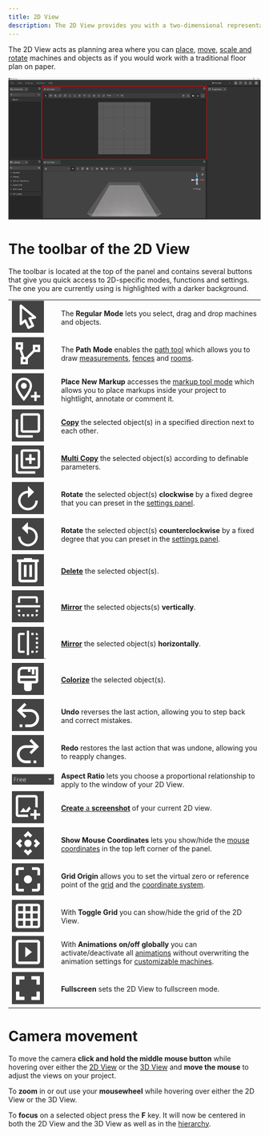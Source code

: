 ```yaml
---
title: 2D View
description: The 2D View provides you with a two-dimensional representation of your concept where you can perform several transformations to edit the setup of your objects.
---
```


The 2D View acts as planning area where you can [place](../machines/first-steps-with-3d-object.md), [move](../machines/move-objects.md), [scale and rotate](../machines/rotate-objects.md) machines and objects as if you would work with a traditional floor plan on paper.

![2D View](../../../.gitbook/assets/planning_2d_view.png)

# The toolbar of the 2D View

The toolbar is located at the top of the panel and contains several buttons that give you quick access to 2D-specific modes, functions and settings. The one you are currently using is highlighted with a darker background.

|     |     |
| --- | --- |
| ![Regular Mode](../../../.gitbook/assets/planning_2d_panel_regular_mode.png) | The __Regular Mode__ lets you select, drag and drop machines and objects. |
| ![Path Mode](../../../.gitbook/assets/planning_2d_panel_path_mode.png) | The __Path Mode__ enables the [path tool](../advanced-tools/path-tool.md) which allows you to draw [measurements](../advanced-tools/path-tool.md#measurements), [fences](../advanced-tools/fence-tool.md) and [rooms](../advanced-tools/the-room-tool.md). |
| ![Place New Markup](../../../.gitbook/assets/planning_2d_panel_place_new_markup.png) | __Place New Markup__ accesses the [markup tool mode](../machines/copy-and-delete-objects.md#copy-objects) which allows you to place markups inside your project to hightlight, annotate or comment it. |
| ![Copy](../../../.gitbook/assets/planning_2d_panel_copy.png) | [__Copy__](../machines/copy-and-delete-objects.md#copy-objects) the selected object(s) in a specified direction next to each other. |
| ![Multi Copy](../../../.gitbook/assets/planning_2d_multi_copy.png) | [__Multi Copy__](../machines/copy-and-delete-objects.md#multi-copy-objects) the selected object(s) according to definable parameters. |
| ![Rotate Clockwise](../../../.gitbook/assets/planning_2d_panel_rotate_clockwise.png) | __Rotate__ the selected object(s) __clockwise__ by a fixed degree that you can preset in the [settings panel](settings-panel.md#global-settings). |
| ![Rotate Counterclockwise](../../../.gitbook/assets/planning_2d_panel_rotate_counterclockwise.png) | __Rotate__ the selected object(s) __counterclockwise__ by a fixed degree that you can preset in the [settings panel](settings-panel.md#global-settings). |
| ![Delete](../../../.gitbook/assets/planning_2d_panel_delete.png) | [__Delete__](../machines/copy-and-delete-objects.md#delete-objects) the selected object(s). |
| ![Mirror Vertically](../../../.gitbook/assets/planning_2d_panel_mirror_vertically.png) | [__Mirror__](../machines/rotate-objects.md#mirror-objects) the selected objects(s) __vertically__. |
| ![Mirror Horizontally](../../../.gitbook/assets/planning_2d_panel_mirror_horizontally.png). | [__Mirror__](../machines/rotate-objects.md#mirror-objects) the selected object(s) __horizontally__. |
| ![Colorize](../../../.gitbook/assets/planning_2d_panel_colorize.png) | [__Colorize__](../machines/highlighting-objects.md#coloring-objects) the selected object(s). |
| ![Undo](../../../.gitbook/assets/planning_2d_panel_undo.png) | __Undo__ reverses the last action, allowing you to step back and correct mistakes. |
| ![Redo](../../../.gitbook/assets/planning_2d_panel_redo.png) | __Redo__ restores the last action that was undone, allowing you to reapply changes. |
| ![Aspect Ratio](../../../.gitbook/assets/planning_2d_panel_aspect_ratio.png) | __Aspect Ratio__ lets you choose a proportional relationship to apply to the window of your 2D View. |
| ![Create Screenshot](../../../.gitbook/assets/planning_2d_panel_create_screenshot.png) | [__Create__ a __screenshot__](../advanced-tools/creating-screenshots.md) of your current 2D view. |
| ![Show Mouse Coordinates](../../../.gitbook/assets/planning_2d_panel_show_mouse_coordinates.png) | __Show Mouse Coordinates__ lets you show/hide the [mouse coordinates](./coordinate-system.md#mouse-coordinates) in the top left corner of the panel. |                              
| ![Grid Origin](../../../.gitbook/assets/planning_2d_panel_grid_origin.png) | __Grid Origin__ allows you to set the virtual zero or reference point of the [grid](the-grid.md) and the [coordinate system](./coordinate-system.md). |
| ![Toggle Grid](../../../.gitbook/assets/planning_2d_panel_toggle_grid.png) | With __Toggle Grid__ you can show/hide the grid of the 2D View. |
| ![Animations On/Off Globally](../../../.gitbook/assets/planning_2d_panel_animations_on_off_globally.png) | With __Animations on/off globally__ you can activate/deactivate all [animations](../machines/animations.md) without overwriting the animation settings for [customizable machines](../machines//customizable-machines.md). |
| ![Fullscreen](../../../.gitbook/assets/planning_2d_panel_fullscreen.png) | __Fullscreen__ sets the 2D View to fullscreen mode. |


# Camera movement

To move the camera __click and hold the middle mouse button__ while hovering over either the [2D View](../user-interface/the-2d-view.md) or the [3D View](../user-interface/the-3d-view.md) and __move the mouse__ to adjust the views on your project.

To __zoom__ in or out use your __mousewheel__ while hovering over either the 2D View or the 3D View.

To __focus__ on a selected object press the __F__ key. It will now be centered in both the 2D View and the 3D View as well as in the [hierarchy](../getting-started/moving-the-camera.md).